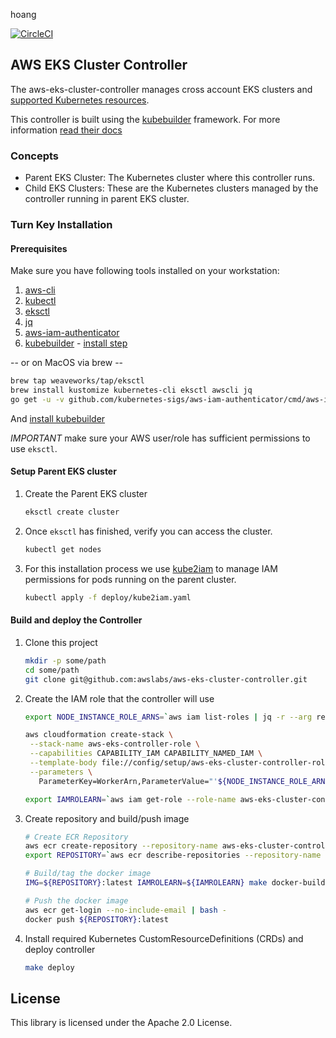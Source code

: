 hoang

[![CircleCI](https://circleci.com/gh/awslabs/aws-eks-cluster-controller.svg?style=svg&circle-token=5f800668d4109bde7cae271f9faa2500e7e33461)](https://circleci.com/gh/awslabs/aws-eks-cluster-controller)

## AWS EKS Cluster Controller

The aws-eks-cluster-controller manages cross account EKS clusters and [supported Kubernetes resources](docs/CurrentComponenets.md).

This controller is built using the [kubebuilder](https://github.com/kubernetes-sigs/kubebuilder) framework. For more information [read their docs](https://book.kubebuilder.io/)

### Concepts

- Parent EKS Cluster: The Kubernetes cluster where this controller runs.
- Child EKS Clusters: These are the Kubernetes clusters managed by the controller running in parent EKS cluster.

### Turn Key Installation

#### Prerequisites

Make sure you have following tools installed on your workstation:

1. [aws-cli](https://docs.aws.amazon.com/cli/latest/userguide/cli-chap-install.html)
1. [kubectl](https://kubernetes.io/docs/tasks/tools/install-kubectl)
1. [eksctl](https://github.com/weaveworks/eksctl)
1. [jq](https://stedolan.github.io/jq/download/)
1. [aws-iam-authenticator](https://github.com/kubernetes-sigs/aws-iam-authenticator#4-set-up-kubectl-to-use-authentication-tokens-provided-by-aws-iam-authenticator-for-kubernetes)
1. [kubebuilder](https://github.com/kubernetes-sigs/kubebuilder) - [install step](https://book.kubebuilder.io/getting_started/installation_and_setup.html)

-- or on MacOS via brew --

```sh
brew tap weaveworks/tap/eksctl
brew install kustomize kubernetes-cli eksctl awscli jq
go get -u -v github.com/kubernetes-sigs/aws-iam-authenticator/cmd/aws-iam-authenticator
```
And [install kubebuilder](https://book.kubebuilder.io/getting_started/installation_and_setup.html)


_IMPORTANT_ make sure your AWS user/role has sufficient permissions to use `eksctl`.

#### Setup Parent EKS cluster

1. Create the Parent EKS cluster

   ```sh
   eksctl create cluster
   ```

1. Once `eksctl` has finished, verify you can access the cluster.

   ```sh
   kubectl get nodes
   ```

1. For this installation process we use [kube2iam](https://github.com/jtblin/kube2iam) to manage IAM permissions for pods running on the parent cluster.

   ```sh
   kubectl apply -f deploy/kube2iam.yaml
   ```

#### Build and deploy the Controller

1. Clone this project

   ```sh
   mkdir -p some/path
   cd some/path
   git clone git@github.com:awslabs/aws-eks-cluster-controller.git
   ```

1. Create the IAM role that the controller will use

   ```sh
   export NODE_INSTANCE_ROLE_ARNS=`aws iam list-roles | jq -r --arg reg_exp "^eksctl-.*-NodeInstanceRole-.*$" '.Roles | map(select(.RoleName|test($reg_exp))) | map(.Arn) | join(",")'`; \

   aws cloudformation create-stack \
    --stack-name aws-eks-controller-role \
    --capabilities CAPABILITY_IAM CAPABILITY_NAMED_IAM \
    --template-body file://config/setup/aws-eks-cluster-controller-role.yaml \
    --parameters \
      ParameterKey=WorkerArn,ParameterValue="'${NODE_INSTANCE_ROLE_ARNS}'"

   export IAMROLEARN=`aws iam get-role --role-name aws-eks-cluster-controller | jq -r .Role.Arn`
   ```

1. Create repository and build/push image

   ```sh
   # Create ECR Repository
   aws ecr create-repository --repository-name aws-eks-cluster-controller
   export REPOSITORY=`aws ecr describe-repositories --repository-name aws-eks-cluster-controller | jq -r '.repositories[0].repositoryUri'`

   # Build/tag the docker image
   IMG=${REPOSITORY}:latest IAMROLEARN=${IAMROLEARN} make docker-build
   
   # Push the docker image
   aws ecr get-login --no-include-email | bash -
   docker push ${REPOSITORY}:latest
   ```

1. Install required Kubernetes CustomResourceDefinitions (CRDs) and deploy controller

   ```sh
   make deploy
   ```

## License

This library is licensed under the Apache 2.0 License. 
